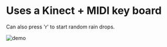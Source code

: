 # Uses a Kinect + MIDI key board

Can also press 'r' to start random rain drops.

![demo](images/demo.gif)
